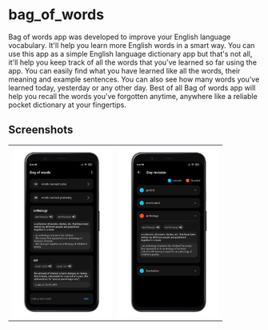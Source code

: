 # bag_of_words

Bag of words app was developed to improve your English language vocabulary. It'll help you learn more English words in a smart way. You can use this app as a simple English language dictionary app but that's not all, it'll help you keep track of all the words that you've learned so far using the app. You can easily find what you have learned like all the words, their meaning and example sentences. You can also see how many words you've learned today, yesterday or any other day. Best of all Bag of words app will help you recall the words you've forgotten anytime, anywhere like a reliable pocket dictionary at your fingertips.

## Screenshots

<table>
    <tbody>
        <tr>
            <td><img src="app-images/home.jpeg?raw=true" alt="drawing" width="200"/></td>
            <td><img src="app-images/day-revision.jpeg?raw=true" alt="drawing" width="200"/></td>
        </tr>
    </tbody>
</table>
